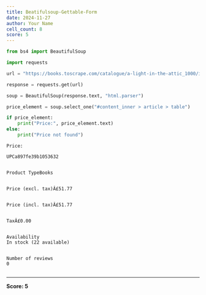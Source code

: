 ```yaml
---
title: Beatifulsoup-Gettable-Form
date: 2024-11-27
author: Your Name
cell_count: 8
score: 5
---
```


```python
from bs4 import BeautifulSoup
```


```python
import requests
```


```python
url = "https://books.toscrape.com/catalogue/a-light-in-the-attic_1000/index.html"
```


```python
response = requests.get(url)
```


```python
soup = BeautifulSoup(response.text, "html.parser")
```


```python
price_element = soup.select_one("#content_inner > article > table")
```


```python
if price_element:
    print("Price:", price_element.text)
else:
    print("Price not found")
```

    Price: 
    
    UPCa897fe39b1053632
    
    
    Product TypeBooks
    
    
    Price (excl. tax)Â£51.77
    
    
    Price (incl. tax)Â£51.77
    
    
    TaxÂ£0.00
    
    
    Availability
    In stock (22 available)
    
    
    Number of reviews
    0
    
    



```python

```


---
**Score: 5**
